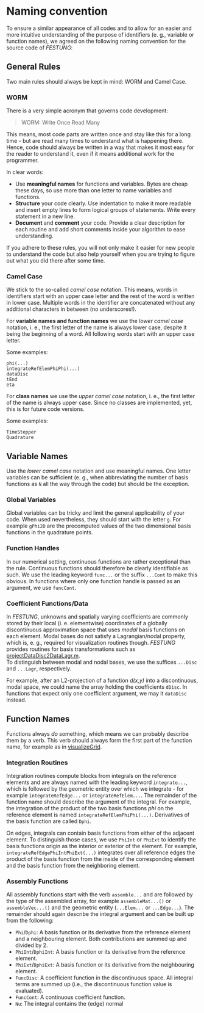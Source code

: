# Naming convention

To ensure a similar appearance of all codes and to allow for an easier and more intuitive understanding of the purpose of identifiers (e. g., variable or function names), we agreed on the following naming convention for the source code of *FESTUNG*:

## General Rules
Two main rules should always be kept in mind: WORM and Camel Case.

### WORM
There is a very simple acronym that governs code development:

> WORM: Write Once Read Many

This means, most code parts are written once and stay like this for a long time - but are read many times to understand what is happening there. Hence, code should always be written in a way that makes it most easy for the reader to understand it, even if it means additional work for the programmer.

In clear words:
* Use **meaningful names** for functions and variables. Bytes are cheap these days, so use more than one letter to name variables and functions.
* **Structure** your code clearly. Use indentation to make it more readable and insert empty lines to form logical groups of statements. Write every statement in a new line.
* **Document** and **comment** your code. Provide a clear description for each routine and add short comments inside your algorithm to ease understanding.

If you adhere to these rules, you will not only make it easier for new people to understand the code but also help yourself when you are trying to figure out what you did there after some time.

### Camel Case
We stick to the so-called *camel case* notation. This means, words in identifiers start with an upper case letter and the rest of the word is written in lower case. Multiple words in the identifier are concatenated without any additional characters in between (no underscores!).

For **variable names and function names** we use the *lower camel case* notation, i. e., the first letter of the name is always lower case, despite it being the beginning of a word. All following words start with an upper case letter. 

Some examples:

    phi(...)
    integrateRefElemPhiPhi(...)
    dataDisc
    tEnd
    eta

For **class names** we use the *upper camel case* notation, i. e., the first letter of the name is always upper case. Since no classes are implemented, yet, this is for future code versions. 

Some examples:

    TimeStepper
    Quadrature

## Variable Names
Use the *lower camel case* notation and use meaningful names. One letter variables can be sufficient (e. g., when abbreviating the number of basis functions as ```N``` all the way through the code) but should be the exception.

### Global Variables
Global variables can be tricky and limit the general applicability of your code. When used nevertheless, they should start with the letter ```g```. For example ```gPhi2D``` are the precomputed values of the two dimensional basis functions in the quadrature points.

### Function Handles
In our numerical setting, continuous functions are rather exceptional than the rule. Continuous functions should therefore be clearly identifiable as such. We use the leading keyword ```func...``` or the suffix ```...Cont``` to make this obvious. In functions where only one function handle is passed as an argument, we use ```funcCont```.

### Coefficient Functions/Data
In *FESTUNG*, unknowns and spatially varying coefficients are commonly stored by their local (i. e. elementwise) coordinates of a globally discontinuous approximation space that uses *modal* basis functions on each element.  Modal bases do not satisfy a Lagrangian/nodal property, which is, e. g., required for visualization routines though.  *FESTUNG* provides routines for basis transformations such as [projectDataDisc2DataLagr.m](projectDataDisc2DataLagr_8m.html).  
To distinguish between modal and nodal bases, we use the suffices ```...Disc``` and ```...Lagr```, respectively. 

For example, after an L2-projection of a function *d(x,y)* into a discontinuous, modal space, we could name the array holding the coefficients ```dDisc```. In functions that expect only one coefficient argument, we may it ```dataDisc``` instead.

## Function Names
Functions always *do* something, which means we can probably describe them by a verb. This verb should always form the first part of the function name, for example as in [visualizeGrid](visualizeGrid_8m.html).

### Integration Routines
Integration routines compute blocks from integrals on the reference elements and are always named with the leading keyword `integrate...`, which is followed by the geometric entity over which we integrate - for example `integrateRefEdge...` or `integrateRefElem...`. The remainder of the function name should describe the argument of the integral. For example, the integration of the product of the two basis functions *phi* on the reference element is named `integrateRefElemPhiPhi(...)`. Derivatives of the basis function are called `Dphi`.

On edges, integrals can contain basis functions from either of the adjacent element. To distinguish those cases, we use `PhiInt` or `PhiExt` to identify the basis functions origin as the interior or exterior of the element. For example, `integrateRefEdgePhiIntPhiExt(...)` integrates over all reference edges the product of the basis function from the inside of the corresponding element and the basis function from the neighboring element.

### Assembly Functions
All assembly functions start with the verb `assemble...` and are followed by the type of the assembled array, for example `assembleMat...()` or `assembleVec...()` and the geometric entity (`...Elem...` or `...Edge...`).  The remainder should again describe the integral argument and can be built up from the following:
* `Phi`/`Dphi`: A basis function or its derivative from the reference element and a neighbouring element. Both contributions are summed up and divided by 2.
* `PhiInt`/`DphiInt`: A basis function or its derivative from the reference element.
* `PhiExt`/`DphiExt`: A basis function or its derivative from the neighbouring element.
* `FuncDisc`: A coefficient function in the discontinuous space. All integral terms are summed up (i.e., the discontinuous function value is evaluated).
* `FuncCont`: A continuous coefficient function.
* `Nu`: The integral contains the (edge) normal

